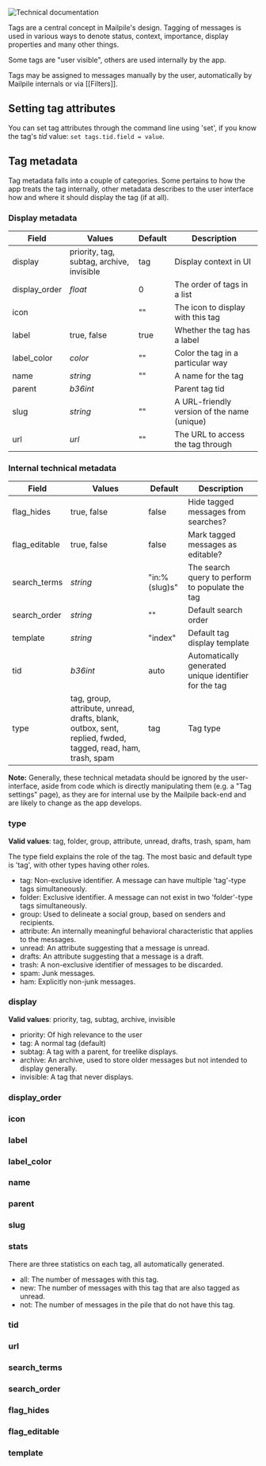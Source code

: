 ![Technical documentation](https://github.com/pagekite/Mailpile/wiki/images/page-technical.png)

Tags are a central concept in Mailpile's design. Tagging of messages is used
in various ways to denote status, context, importance, display properties
and many other things.

Some tags are "user visible", others are used internally by the app.

Tags may be assigned to messages manually by the user, automatically by
Mailpile internals or via [[Filters]].


## Setting tag attributes

You can set tag attributes through the command line using 'set', if you know
the tag's _tid_ value: `set tags.tid.field = value`.

## Tag metadata

Tag metadata falls into a couple of categories. Some pertains to how the
app treats the tag internally, other metadata describes to the user interface
how and where it should display the tag (if at all).

### Display metadata

| Field         | Values           | Default | Description                                               |
| ------------- | ---------------- | ------- | --------------------------------------------------------- |
| display       | priority, tag, subtag, archive, invisible  | tag     | Display context in UI           |
| display_order | _float_          | 0       | The order of tags in a list                               |
| icon          |                  | ""      | The icon to display with this tag                         |
| label         | true, false      | true    | Whether the tag has a label                               |
| label_color   | _color_          | ""      | Color the tag in a particular way                         |
| name          | _string_         | ""      | A name for the tag                                        |
| parent        | _b36int_         |         | Parent tag tid                                            |
| slug          | _string_         | ""      | A URL-friendly version of the name (unique)               |
| url           | _url_            | ""      | The URL to access the tag through                         |

### Internal technical metadata

| Field         | Values           | Default | Description                                               |
| ------------- | ---------------- | ------- | --------------------------------------------------------- |
| flag_hides    | true, false      | false   | Hide tagged messages from searches?                       |
| flag_editable | true, false      | false   | Mark tagged messages as editable?                         |
| search_terms  | _string_         | "in:%(slug)s" | The search query to perform to populate the tag            |
| search_order  | _string_         | ""      | Default search order                                      |
| template      | _string_         | "index" | Default tag display template                              |
| tid           | _b36int_         | auto    | Automatically generated unique identifier for the tag     |
| type          | tag, group, attribute, unread, drafts, blank, outbox, sent, replied, fwded, tagged, read, ham, trash, spam | tag | Tag type       |

**Note:** Generally, these technical metadata should be ignored by the
user-interface, aside from code which is directly manipulating them (e.g. a
"Tag settings" page), as they are for internal use by the Mailpile back-end
and are likely to change as the app develops.


### type

**Valid values**: tag, folder, group, attribute, unread, drafts, trash, spam,
ham

The type field explains the role of the tag. The most basic and default type
is 'tag', with other types having other roles.

* tag: Non-exclusive identifier. A message can have multiple 'tag'-type tags simultaneously.
* folder: Exclusive identifier. A message can not exist in two 'folder'-type tags simultaneously.
* group: Used to delineate a social group, based on senders and recipients.
* attribute: An internally meaningful behavioral characteristic that applies to the messages.
* unread: An attribute suggesting that a message is unread.
* drafts: An attribute suggesting that a message is a draft.
* trash: A non-exclusive identifier of messages to be discarded.
* spam: Junk messages.
* ham: Explicitly non-junk messages.

### display

**Valid values**: priority, tag, subtag, archive, invisible

* priority: Of high relevance to the user
* tag: A normal tag (default)
* subtag: A tag with a parent, for treelike displays.
* archive: An archive, used to store older messages but not intended to display generally.
* invisible: A tag that never displays.

### display_order
### icon
### label
### label_color
### name
### parent
### slug
### stats
There are three statistics on each tag, all automatically generated.

* all: The number of messages with this tag.
* new: The number of messages with this tag that are also tagged as unread.
* not: The number of messages in the pile that do not have this tag.

### tid
### url
### search_terms
### search_order
### flag_hides
### flag_editable
### template
